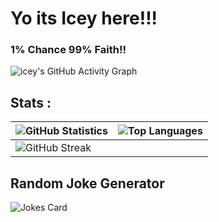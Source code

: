 # Yo its Icey here!!!

<h3><b>1% Chance 99% Faith!!</b></h3>


![icey's GitHub Activity Graph](https://github-readme-activity-graph.vercel.app/graph?username=iceyxsm)




## Stats :
| ![GitHub Statistics](https://github-readme-stats.vercel.app/api?username=iceyxsm&show_icons=true) | ![Top Languages](https://github-readme-stats.vercel.app/api/top-langs/?username=iceyxsm) |
| --- | --- |
| ![GitHub Streak](https://github-readme-streak-stats.herokuapp.com/?user=iceyxsm) |


## Random Joke Generator

![Jokes Card](https://readme-jokes.vercel.app/api)
